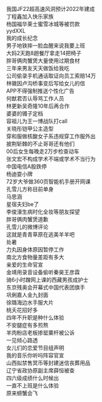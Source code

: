 我国JF22超高速风洞预计2022年建成  
丁程鑫加入快乐家族  
杨国福华莱士蜜雪冰城等被罚款  
yydXXL  
我的成长纪念  
男子地铁摔一脸血醒来说我要上班  
大妈2天跑8趟餐厅拿走14把椅子  
胖哥俩肉蟹煲大量使用过期食材  
三年来男友天天做饭给我吃  
公司偷录手机通话取证向员工索赔14万  
林徽因卢沟桥事变后写给女儿的信  
APP不得强制推送个性化广告  
何猷君否认辱骂工作人员  
林更新吴奇隆10年后再合作  
婆婆的镯子定档  
容祖儿为王一博战队打call  
关晓彤铠甲公主造型  
穿和服做核酸女子系违规穿工作服外出  
披荆斩棘的不止哥哥还有他们  
00后女生每晚走2万步检查动车  
张文宏不构成学术不端或学术不当行为  
中国电信A股跌停  
杨迪耍小牌  
72岁大爷做360页智能机手册开网课  
孔雪儿方称目前单身  
马思涵  
星宿夫妇be了  
李俊濠生病时化全妆等朋友探望  
胖哥俩肉蟹煲道歉  
孔雪儿的微博评论  
这就是青青草原在逃美羊羊吧  
处暑  
力丸因身体原因暂停工作  
南北方食物量差距有多大  
亲爱的生命官宣  
金靖用录音设备偷听秦昊王彦霖  
骑6小时蹭网上课的西藏男孩成护士  
东京残奥会开幕式中国代表团旗手  
巩俐嘉人金九封面  
徐璐海边水手服大片  
桃夭花招好多  
四年不升职是种什么体验  
不安腿症有多煎熬  
羊肉粉店老板掺罂粟杆被公诉  
一见倾心路透  
女儿们的恋爱节目组声明  
我的音乐你听吗阵容官宣  
山西拟禁售冥币等封建迷信丧葬用品  
辽宁省政协原副主席薛恒被查  
四六级成绩什么时候出  
一直不上班是什么体验  
原来螃蟹会飞  
